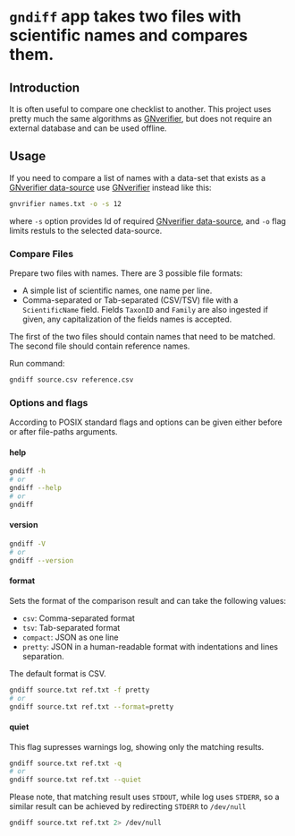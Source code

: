 # `gndiff` app takes two files with scientific names and compares them.

## Introduction

It is often useful to compare one checklist to another. This project uses
pretty much the same algorithms as [GNverifier], but does not require an
external database and can be used offline.

## Usage

If you need to compare a list of names with a data-set that exists as a
[GNverifier data-source] use [GNverifier] instead like this:

```bash
gnvrifier names.txt -o -s 12
```

where `-s` option provides Id of required [GNverifier data-source], and `-o`
flag limits restuls to the selected data-source.

### Compare Files

Prepare two files with names. There are 3 possible file formats:

* A simple list of scientific names, one name per line.
* Comma-separated or Tab-separated (CSV/TSV) file with a `ScientificName`
  field. Fields `TaxonID` and `Family` are also ingested if given, any
  capitalization of the fields names is accepted.

The first of the two files should contain names that need to be matched.
The second file should contain reference names.

Run command:

```bash
gndiff source.csv reference.csv
```

### Options and flags

According to POSIX standard flags and options can be given either before or
after file-paths arguments.

#### help

```bash
gndiff -h
# or
gndiff --help
# or
gndiff
```

#### version

```bash
gndiff -V
# or
gndiff --version
```

#### format

Sets the format of the comparison result and can take the following values:

* `csv`: Comma-separated format
* `tsv`: Tab-separated format
* `compact`: JSON as one line
* `pretty`: JSON in a human-readable format with indentations and lines separation.

The default format is CSV.

```bash
gndiff source.txt ref.txt -f pretty
# or
gndiff source.txt ref.txt --format=pretty
```

#### quiet

This flag supresses warnings log, showing only the matching results.

```bash
gndiff source.txt ref.txt -q
# or
gndiff source.txt ref.txt --quiet
```

Please note, that matching result uses `STDOUT`, while log uses `STDERR`,
so a similar result can be achieved by redirecting `STDERR` to `/dev/null`

```bash
gndiff source.txt ref.txt 2> /dev/null
```


[GNverifier]: https://github.com/gnames/gnverifier
[GNverifier data-source]: https://verifier.globalnames.org/data_sources
